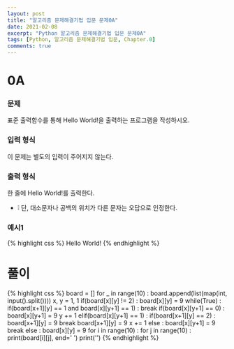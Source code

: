 ```yaml
---
layout: post
title: "알고리즘 문제해결기법 입문 문제0A"
date: 2021-02-08
excerpt: "Python 알고리즘 문제해결기법 입문 문제0A"
tags: [Python, 알고리즘 문제해결기법 입문, Chapter.0]
comments: true
---
```

# 0A

### 문제
표준 출력함수를 통해 Hello World!을 출력하는 프로그램을 작성하시오.

### 입력 형식
이 문제는 별도의 입력이 주어지지 않는다.

### 출력 형식
한 줄에 Hello World!를 출력한다.
- ❕ 단, 대소문자나 공백의 위치가 다른 문자는 오답으로 인정한다.

### 예시1
{% highlight css %}
Hello World!
{% endhighlight %}

# 풀이
{% highlight css %}
board = []
for _ in range(10) :
    board.append(list(map(int, input().split())))
x, y = 1, 1
if(board[x][y] != 2) :
    board[x][y] = 9
    while(True) :
        if(board[x+1][y] == 1 and board[x][y+1] == 1) : break
        if(board[x][y+1] == 0) : 
            board[x][y+1] = 9 
            y += 1
        elif(board[x][y+1] == 1) : 
            if(board[x+1][y] == 2) :
                board[x+1][y] = 9
                break
            board[x+1][y] = 9
            x += 1
        else : 
            board[x][y+1] = 9
            break
else :
    board[x][y] = 9
for i in range(10) :
    for j in range(10) :
        print(board[i][j], end=' ')
    print('')
{% endhighlight %}